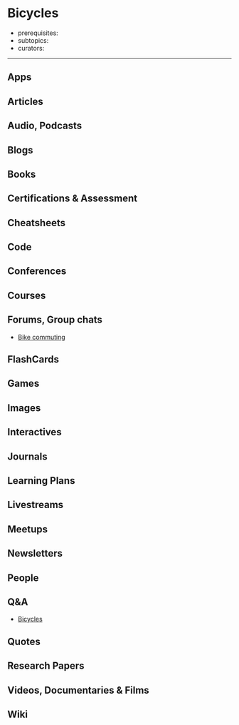 # Bicycles

- prerequisites:
- subtopics:
- curators:

------

## Apps

## Articles

## Audio, Podcasts

## Blogs

## Books

## Certifications & Assessment

## Cheatsheets

## Code

## Conferences

## Courses

## Forums, Group chats

- [Bike commuting](https://www.reddit.com/r/bikecommuting/)

## FlashCards

## Games

## Images

## Interactives

## Journals

## Learning Plans

## Livestreams

## Meetups

## Newsletters

## People

## Q&A

- [Bicycles](https://bicycles.stackexchange.com)

## Quotes

## Research Papers

## Videos, Documentaries & Films

## Wiki
